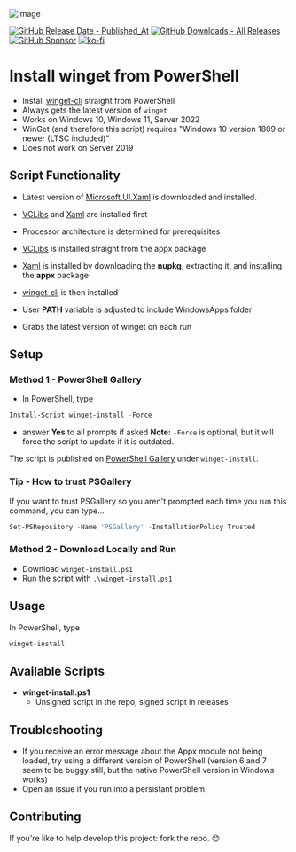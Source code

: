 
![image](https://github.com/asheroto/winget-installer/assets/49938263/e34c4551-291c-4862-8028-d35b4b7b0cec)

[![GitHub Release Date - Published_At](https://img.shields.io/github/release-date/asheroto/winget-installer)](https://github.com/asheroto/winget-installer/releases)
[![GitHub Downloads - All Releases](https://img.shields.io/github/downloads/asheroto/winget-installer/total)](https://github.com/asheroto/winget-installer/releases)
[![GitHub Sponsor](https://img.shields.io/github/sponsors/asheroto?label=Sponsor&logo=GitHub)](https://github.com/sponsors/asheroto)
[![ko-fi](https://ko-fi.com/img/githubbutton_sm.svg)](https://ko-fi.com/asheroto)
# Install winget from PowerShell

- Install [winget-cli](https://github.com/microsoft/winget-cli) straight from PowerShell
- Always gets the latest version of `winget`
- Works on Windows 10, Windows 11, Server 2022
- WinGet (and therefore this script) requires "Windows 10 version 1809 or newer (LTSC included)"
- Does not work on Server 2019

## Script Functionality

-   Latest version of [Microsoft.UI.Xaml](https://www.nuget.org/packages/Microsoft.UI.Xaml/) is downloaded and installed.

-   [VCLibs](https://docs.microsoft.com/en-gb/troubleshoot/developer/visualstudio/cpp/libraries/c-runtime-packages-desktop-bridge#how-to-install-and-update-desktop-framework-packages) and [Xaml](https://www.nuget.org/packages/Microsoft.UI.Xaml/) are installed first

-   Processor architecture is determined for prerequisites

-   [VCLibs](https://docs.microsoft.com/en-gb/troubleshoot/developer/visualstudio/cpp/libraries/c-runtime-packages-desktop-bridge#how-to-install-and-update-desktop-framework-packages) is installed straight from the appx package

-   [Xaml](https://www.nuget.org/packages/Microsoft.UI.Xaml/) is installed by downloading the **nupkg**, extracting it, and installing the **appx** package

-   [winget-cli](https://github.com/microsoft/winget-cli) is then installed

-   User **PATH** variable is adjusted to include WindowsApps folder

-   Grabs the latest version of winget on each run

## Setup

### Method 1 - PowerShell Gallery

- In PowerShell, type
```powershell
Install-Script winget-install -Force
```
- answer **Yes** to all prompts if asked
**Note:** `-Force` is optional, but it will force the script to update if it is outdated.

The script is published on [PowerShell Gallery](https://www.powershellgallery.com/packages/winget-install) under `winget-install`.

### Tip - How to trust PSGallery

If you want to trust PSGallery so you aren't prompted each time you run this command, you can type...

```powershell
Set-PSRepository -Name 'PSGallery' -InstallationPolicy Trusted
```

### Method 2 - Download Locally and Run

- Download `winget-install.ps1`
- Run the script with `.\winget-install.ps1`

## Usage

In PowerShell, type

```powershell
winget-install
```

## Available Scripts

- **winget-install.ps1**
	- Unsigned script in the repo, signed script in releases

## Troubleshooting

- If you receive an error message about the Appx module not being loaded, try using a different version of PowerShell (version 6 and 7 seem to be buggy still, but the native PowerShell version in Windows works)
- Open an issue if you run into a persistant problem.

## Contributing
If you're like to help develop this project: fork the repo. 😊